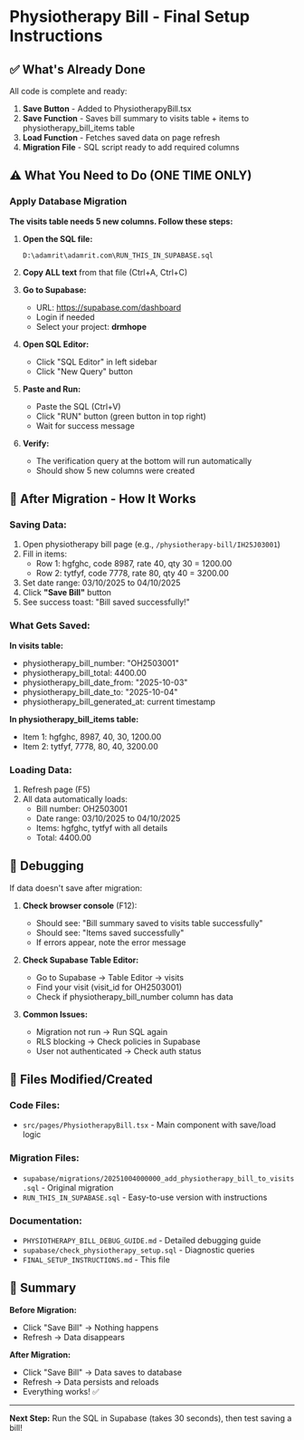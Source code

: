 # Physiotherapy Bill - Final Setup Instructions

## ✅ What's Already Done

All code is complete and ready:

1. **Save Button** - Added to PhysiotherapyBill.tsx
2. **Save Function** - Saves bill summary to visits table + items to physiotherapy_bill_items table
3. **Load Function** - Fetches saved data on page refresh
4. **Migration File** - SQL script ready to add required columns

## ⚠️ What You Need to Do (ONE TIME ONLY)

### Apply Database Migration

**The visits table needs 5 new columns. Follow these steps:**

1. **Open the SQL file:**
   ```
   D:\adamrit\adamrit.com\RUN_THIS_IN_SUPABASE.sql
   ```

2. **Copy ALL text** from that file (Ctrl+A, Ctrl+C)

3. **Go to Supabase:**
   - URL: https://supabase.com/dashboard
   - Login if needed
   - Select your project: **drmhope**

4. **Open SQL Editor:**
   - Click "SQL Editor" in left sidebar
   - Click "New Query" button

5. **Paste and Run:**
   - Paste the SQL (Ctrl+V)
   - Click "RUN" button (green button in top right)
   - Wait for success message

6. **Verify:**
   - The verification query at the bottom will run automatically
   - Should show 5 new columns were created

## 🎉 After Migration - How It Works

### Saving Data:

1. Open physiotherapy bill page (e.g., `/physiotherapy-bill/IH25J03001`)
2. Fill in items:
   - Row 1: hgfghc, code 8987, rate 40, qty 30 = 1200.00
   - Row 2: tytfyf, code 7778, rate 80, qty 40 = 3200.00
3. Set date range: 03/10/2025 to 04/10/2025
4. Click **"Save Bill"** button
5. See success toast: "Bill saved successfully!"

### What Gets Saved:

**In visits table:**
- physiotherapy_bill_number: "OH2503001"
- physiotherapy_bill_total: 4400.00
- physiotherapy_bill_date_from: "2025-10-03"
- physiotherapy_bill_date_to: "2025-10-04"
- physiotherapy_bill_generated_at: current timestamp

**In physiotherapy_bill_items table:**
- Item 1: hgfghc, 8987, 40, 30, 1200.00
- Item 2: tytfyf, 7778, 80, 40, 3200.00

### Loading Data:

1. Refresh page (F5)
2. All data automatically loads:
   - Bill number: OH2503001
   - Date range: 03/10/2025 to 04/10/2025
   - Items: hgfghc, tytfyf with all details
   - Total: 4400.00

## 🐛 Debugging

If data doesn't save after migration:

1. **Check browser console** (F12):
   - Should see: "Bill summary saved to visits table successfully"
   - Should see: "Items saved successfully"
   - If errors appear, note the error message

2. **Check Supabase Table Editor:**
   - Go to Supabase → Table Editor → visits
   - Find your visit (visit_id for OH2503001)
   - Check if physiotherapy_bill_number column has data

3. **Common Issues:**
   - Migration not run → Run SQL again
   - RLS blocking → Check policies in Supabase
   - User not authenticated → Check auth status

## 📁 Files Modified/Created

### Code Files:
- `src/pages/PhysiotherapyBill.tsx` - Main component with save/load logic

### Migration Files:
- `supabase/migrations/20251004000000_add_physiotherapy_bill_to_visits.sql` - Original migration
- `RUN_THIS_IN_SUPABASE.sql` - Easy-to-use version with instructions

### Documentation:
- `PHYSIOTHERAPY_BILL_DEBUG_GUIDE.md` - Detailed debugging guide
- `supabase/check_physiotherapy_setup.sql` - Diagnostic queries
- `FINAL_SETUP_INSTRUCTIONS.md` - This file

## 🎯 Summary

**Before Migration:**
- Click "Save Bill" → Nothing happens
- Refresh → Data disappears

**After Migration:**
- Click "Save Bill" → Data saves to database
- Refresh → Data persists and reloads
- Everything works! ✅

---

**Next Step:** Run the SQL in Supabase (takes 30 seconds), then test saving a bill!
